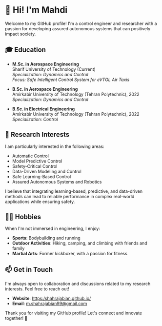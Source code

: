 # 👋 Hi! I'm Mahdi  

Welcome to my GitHub profile! I'm a control engineer and researcher with a passion for developing assured autonomous systems that can positively impact society.   

## 🎓 Education  

- **M.Sc. in Aerospace Engineering**  
  Sharif University of Technology (Current)  
  *Specialization: Dynamics and Control*    
  *Focus: Safe Intelligent Control System for eVTOL Air Taxis*

- **B.Sc. in Aerospace Engineering**  
  Amirkabir University of Technology (Tehran Polytechnic), 2022  
 *Specialization: Dynamics and Control*
  
- **B.Sc. in Electrical Engineering**  
  Amirkabir University of Technology (Tehran Polytechnic), 2022  
  *Specialization: Control*  

## 🚀 Research Interests  

I am particularly interested in the following areas:  
- Automatic Control
- Model Predictive Control
- Safety-Critical Control
- Data-Driven Modeling and Control  
- Safe Learning-Based Control  
- Assured Autonomous Systems and Robotics

I believe that integrating learning-based, predictive, and data-driven methods can lead to reliable performance in complex real-world applications while ensuring safety.   

## 🏃‍♂️ Hobbies  

When I'm not immersed in engineering, I enjoy:  

- **Sports**: Bodybuilding and running  
- **Outdoor Activities**: Hiking, camping, and climbing with friends and family  
- **Martial Arts**: Former kickboxer, with a passion for fitness  

## 📫 Get in Touch  

I'm always open to collaboration and discussions related to my research interests. Feel free to reach out!  
- **Website**: [https:/shahrajabian.github.io/](https://shahrajabian.github.io/)
- **Email**: [m.shahrajabian99@gmail.com](mailto:m.shahrajabian99@gmail.com)   

Thank you for visiting my GitHub profile! Let's connect and innovate together! 🌟
